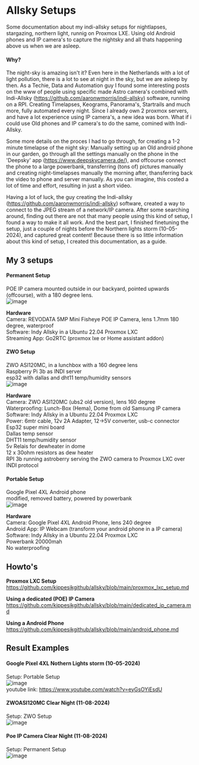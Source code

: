 # Allsky Setups
Some documentation about my indi-allsky setups for nightlapses, stargazing, northern light, runnig on Proxmox LXE. Using old Android phones and IP camera's to capture the nightsky and all thats happening above us when we are asleep.

#### Why?
The night-sky is amazing isn't it? Even here in the Netherlands with a lot of light pollution, there is a lot to see at night in the sky, but we are asleep by then. As a Techie, Data and Automation guy I found some interesting posts on the www of people using specific made Astro camera's combined with Indi-Allsky (https://github.com/aaronwmorris/indi-allsky) software, running on a RPI. Creating Timelapses, Keograms, Panorama's, Startrails and much more, fully automated every night. Since I already own 2 proxmox servers, and have a lot experience using IP camera's, a new idea was born. What if i could use Old phones and IP camera's to do the same, comined with Indi-Allsky.  

Some more details on the proces I had to go through, for creating a 1-2 minute timelapse of the night sky: Manually setting up an Old android phone in our garden, go through all the settings manually on the phone in the 'Deepsky' app (https://www.deepskycamera.de/), and offcourse connect the phone to a large powerbank, transferring (tons of) pictures manually and creating night-timelapses manually the morning after, thansferring back the video to phone and server manually. As you can imagine, this costed a lot of time and effort, resulting in just a short video.  

Having a lot of luck, the guy creating the Indi-allsky (https://github.com/aaronwmorris/indi-allsky) software, created a way to connect to the JPEG stream of a network/IP camera. After some searching around, finding out there are not that many people using this kind of setup, I found a way to make it all work. And the best part, I finished finetuning the setup, just a couple of nights before the Northern lights storm (10-05-2024), and captured great content! Because there is so little information about this kind of setup, I created this documentation, as a guide.  


## My 3 setups

#### Permanent Setup
POE IP camera mounted outside in our backyard, pointed upwards (offcourse), with a 180 degree lens.  
![image](https://github.com/user-attachments/assets/3011530c-0e2e-49f3-ae77-6972dfaf5091)

**Hardware**  
Camera: REVODATA 5MP Mini Fisheye POE IP Camera, lens 1.7mm 180 degree, waterproof  
Software: Indy Allsky in a Ubuntu 22.04 Proxmox LXC  
Streaming App: Go2RTC (proxmox lxe or Home assistant addon)  

#### ZWO Setup
ZWO ASI120MC, in a lunchbox with a 160 degree lens  
Raspberry Pi 3b as INDI server  
esp32 with dallas and dht11 temp/humidity sensors  
![image](https://github.com/user-attachments/assets/275de39e-613f-4cf0-a3fc-bca714b5cbd0)

**Hardware**  
Camera: ZWO ASI120MC (ubs2 old version), lens 160 degree    
Waterproofing: Lunch-Box (Hema), Dome from old Samsung IP camera  
Software: Indy Allsky in a Ubuntu 22.04 Proxmox LXC  
Power: 6mtr cable, 12v 2A Adapter, 12->5V converter, usb-c connector  
Esp32 super mini board  
Dallas temp sensor  
DHT11 temp/humidity sensor  
5v Relais for dewheater in dome  
12 x 30ohm resistors as dew heater  
RPI 3b running astroberry serving the ZWO camera to Proxmox LXC over INDI protocol  

#### Portable Setup
Google Pixel 4XL Android phone  
modified, removed battery, powered by powerbank  
![image](https://github.com/user-attachments/assets/4cf73977-2484-4b5a-916b-df52a283436e)

**Hardware**  
Camera: Google Pixel 4XL Android Phone, lens 240 degree  
Android App: IP Webcam (transform your android phone in a IP camera)  
Software: Indy Allsky in a Ubuntu 22.04 Proxmox LXC  
Powerbank 20000mah  
No waterproofing  
  

## Howto's

**Proxmox LXC Setup**  
https://github.com/kippesikgithub/allsky/blob/main/proxmox_lxc_setup.md  

**Using a dedicated (POE) IP Camera**  
https://github.com/kippesikgithub/allsky/blob/main/dedicated_ip_camera.md  

**Using a Android Phone**  
https://github.com/kippesikgithub/allsky/blob/main/android_phone.md  

## Result Examples
#### Google Pixel 4XL Nothern Lights storm (10-05-2024)
Setup: Portable Setup  
![image](https://github.com/kippesikgithub/allsky/assets/100353268/19a2e81d-b3ba-4a7b-8c31-dd776e4d48ac)  
youtube link: https://www.youtube.com/watch?v=eyGsOYiEsdU  

#### ZWOASI120MC Clear Night (11-08-2024)
Setup: ZWO Setup  
![image](https://github.com/user-attachments/assets/cd24eb3e-8e6b-45d1-83f0-d1746737f859)  

#### Poe IP Camera Clear Night (11-08-2024)
Setup: Permanent Setup  
![image](https://github.com/user-attachments/assets/21c08c43-aa07-46d8-b1a4-7137a249f641)  




